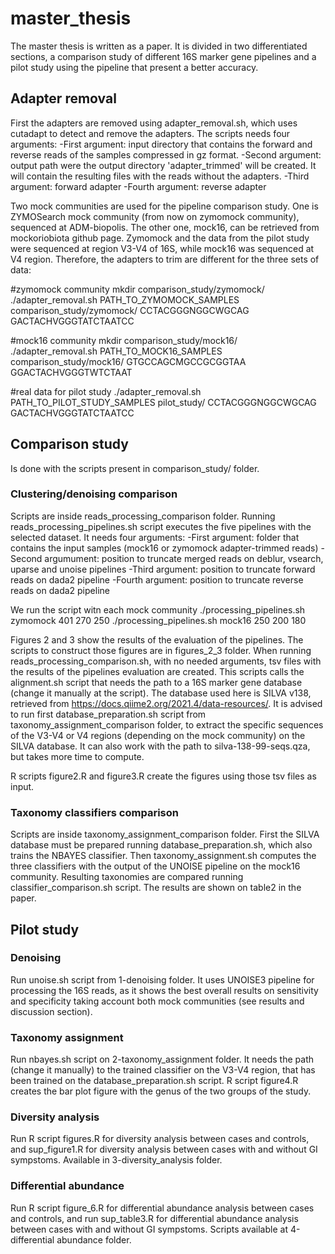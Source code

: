 # master_thesis

The master thesis is written as a paper. It is divided in two differentiated sections, a comparison study of different 16S marker gene pipelines and a pilot study using the pipeline that present a better accuracy.


## Adapter removal

First the adapters are removed using adapter_removal.sh, which uses cutadapt to detect and remove the adapters. The scripts needs four arguments:
-First argument: input directory that contains the forward and reverse reads of the samples compressed in gz format.
-Second argument: output path were the output directory 'adapter_trimmed' will be created. It will contain the resulting files with the reads without the adapters.
-Third argument: forward adapter
-Fourth argument: reverse adapter

Two mock communities are used for the pipeline comparison study. One is ZYMOSearch mock community (from now on zymomock community), sequenced at ADM-biopolis. The other one, mock16, can be retrieved from mockoriobiota github page. 
Zymomock and the data from the pilot study were sequenced at region V3-V4 of 16S, while mock16 was sequenced at V4 region. Therefore, the adapters to trim are different for the three sets of data:

#zymomock community
mkdir comparison_study/zymomock/
./adapter_removal.sh PATH_TO_ZYMOMOCK_SAMPLES comparison_study/zymomock/ CCTACGGGNGGCWGCAG GACTACHVGGGTATCTAATCC

#mock16 community
mkdir comparison_study/mock16/
./adapter_removal.sh PATH_TO_MOCK16_SAMPLES comparison_study/mock16/ GTGCCAGCMGCCGCGGTAA GGACTACHVGGGTWTCTAAT

#real data for pilot study
./adapter_removal.sh PATH_TO_PILOT_STUDY_SAMPLES pilot_study/ CCTACGGGNGGCWGCAG GACTACHVGGGTATCTAATCC


## Comparison study 

Is done with the scripts present in comparison_study/ folder. 

### Clustering/denoising comparison

Scripts are inside reads_processing_comparison folder. Running reads_processing_pipelines.sh script executes the five pipelines with the selected dataset. It needs four arguments:
-First argument: folder that contains the input samples (mock16 or zymomock adapter-trimmed reads)
-Second argumument: position to truncate merged reads on  deblur, vsearch, uparse and unoise pipelines
-Third argument: position to truncate forward reads on dada2 pipeline
-Fourth argument: position to truncate reverse reads on dada2 pipeline

We run the script witn each mock community
./processing_pipelines.sh zymomock 401 270 250
./processing_pipelines.sh mock16 250 200 180

Figures 2 and 3 show the results of the evaluation of the pipelines. The scripts to construct those figures are in figures_2_3 folder. When running reads_processing_comparison.sh, with no needed arguments, tsv files with the results of the pipelines evaluation are created. This scripts calls the alignment.sh script that needs the path to a 16S marker gene database (change it manually at the script). The database used here is SILVA v138, retrieved from https://docs.qiime2.org/2021.4/data-resources/. It is advised to run first database_preparation.sh script from taxonomy_assignment_comparison folder, to extract the specific sequences of the V3-V4 or V4 regions (depending on the mock community) on the SILVA database. It can also work with the path to silva-138-99-seqs.qza, but takes more time to compute.

R scripts figure2.R and figure3.R create the figures using those tsv files as input.

### Taxonomy classifiers comparison

Scripts are inside taxonomy_assignment_comparison folder. First the SILVA database must be prepared running database_preparation.sh, which also trains the NBAYES classifier. Then taxonomy_assignment.sh computes the three classifiers with the output of the UNOISE pipeline on the mock16 community. Resulting taxonomies are compared running classifier_comparison.sh script. The results are shown on table2 in the paper.

## Pilot study

### Denoising

Run unoise.sh script from 1-denoising folder. It uses UNOISE3 pipeline for processing the 16S reads, as it shows the best overall results on sensitivity and specificity taking account both mock communities (see results and discussion section).

### Taxonomy assignment

Run nbayes.sh script on 2-taxonomy_assignment folder. It needs the path (change it manually) to the trained classifier on the V3-V4 region, that has been trained on the database_preparation.sh script.
R script figure4.R creates the bar plot figure with the genus of the two groups of the study.

### Diversity analysis

Run R script figures.R for diversity analysis between cases and controls, and sup_figure1.R for diversity analysis between cases with and without GI sympstoms. Available in 3-diversity_analysis folder.


### Differential abundance

Run R script figure_6.R for differential abundance analysis between cases and controls, and run sup_table3.R for differential abundance analysis between cases with and without GI sympstoms. Scripts available at 4-differential abundance folder.
